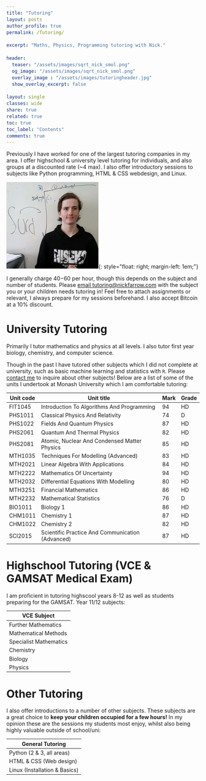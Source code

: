 ```yaml
---
title: "Tutoring"
layout: posts
author_profile: true
permalink: /Tutoring/

excerpt: "Maths, Physics, Programming tutoring with Nick."

header:
  teaser: "/assets/images/sqrt_nick_smol.png"
  og_image: "/assets/images/sqrt_nick_smol.png"
  overlay_image : "/assets/images/tutoringheader.jpg"
  show_overlay_excerpt: false

layout: single
classes: wide
share: true
related: true
toc: true
toc_label: "Contents"
comments: true
---
```

Previously I have worked for one of the largest tutoring companies in my area. I offer highschool & university level tutoring for individuals, and also groups at a discounted rate (~4 max). I also offer introductory sessions to subjects like Python programming, HTML & CSS webdesign, and Linux. 

![sqrt(nick)](/assets/images/sqrt_nick_smol.png){: style="float: right; margin-left: 1em;"}

I generally charge $40-$60 per hour, though this depends on the subject and number of students. Please [email tutoring@nickfarrow.com](mailto:tutoring@nickfarrow.com) with the subject you or your children needs tutoring in! Feel free to attach assignments or relevant, I always prepare for my sessions beforehand. I also accept Bitcoin at a 10% discount.



# University Tutoring
Primarily I tutor mathematics and physics at all levels. I also tutor first year biology, chemistry, and computer science.

Though in the past I have tutored other subjects which I did not complete at university, such as basic machine learning and statistics with `R`. Please [contact me](mailto:nicholas.w.farrow@nickfarrow.com) to inquire about other subjects! Below are a list of some of the units I undertook at Monash University which I am comfortable tutoring:

| Unit code | Unit title                                       | Mark | Grade |
|-----------|--------------------------------------------------|------|-------|
| FIT1045   | Introduction To Algorithms And Programming       | 94   | HD    |
| PHS1011   | Classical Physics And Relativity                 | 74   | D     |
| PHS1022   | Fields And Quantum Physics                       | 87   | HD    |
| PHS2061   | Quantum And Thermal Physics                      | 82   | HD    |
| PHS2081   | Atomic, Nuclear And Condensed Matter Physics     | 85   | HD    |
| MTH1035   | Techniques For Modelling (Advanced)              | 83   | HD    |
| MTH2021   | Linear Algebra With Applications                 | 84   | HD    |
| MTH2222   | Mathematics Of Uncertainty                       | 94   | HD    |
| MTH2032   | Differential Equations With Modelling            | 80   | HD    |
| MTH3251   | Financial Mathematics                            | 86   | HD    |
| MTH2232   | Mathematical Statistics                          | 76   | D     |
| BIO1011   | Biology 1                                        | 86   | HD    |
| CHM1011   | Chemistry 1                                      | 87   | HD    |
| CHM1022   | Chemistry 2                                      | 82   | HD    |
| SCI2015   | Scientific Practice And Communication (Advanced) | 87   | HD    |

# Highschool Tutoring (VCE & GAMSAT Medical Exam)
I am proficient in tutoring highscool years 8-12 as well as students preparing for the GAMSAT. Year 11/12 subjects:

| VCE Subject            |
|------------------------|
| Further Mathematics    |
| Mathematical Methods   |
| Specialist Mathematics |
| Chemistry              |
| Biology                |
| Physics                |

# Other Tutoring
I also offer introductions to a number of other subjects. These subjects are a great choice to **keep your children occupied for a few hours!** In my opinion these are the sessions my students most enjoy, whilst also being highly valuable outside of school/uni:

| General Tutoring              |
|-------------------------------|
| Python (2 & 3, all areas)    |
| HTML & CSS (Web design)       |
| Linux (Installation & Basics) |
